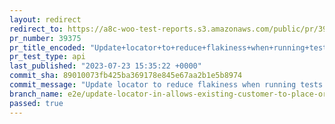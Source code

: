 ```yaml
---
layout: redirect
redirect_to: https://a8c-woo-test-reports.s3.amazonaws.com/public/pr/39375/api/index.html
pr_number: 39375
pr_title_encoded: "Update+locator+to+reduce+flakiness+when+running+tests+against+an+external+site"
pr_test_type: api
last_published: "2023-07-23 15:35:22 +0000"
commit_sha: 89010073fb425ba369178e845e67aa2b1e5b8974
commit_message: "Update locator to reduce flakiness when running tests against an exte…"
branch_name: e2e/update-locator-in-allows-existing-customer-to-place-order-test
passed: true
---
```

